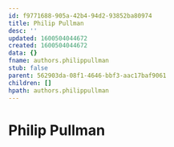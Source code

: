```yaml
---
id: f9771688-905a-42b4-94d2-93852ba80974
title: Philip Pullman
desc: ''
updated: 1600504044672
created: 1600504044672
data: {}
fname: authors.philippullman
stub: false
parent: 562903da-08f1-4646-bbf3-aac17baf9061
children: []
hpath: authors.philippullman
---
```

# Philip Pullman
